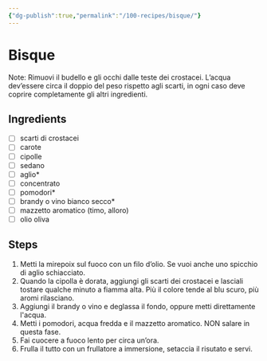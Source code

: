 ```yaml
---
{"dg-publish":true,"permalink":"/100-recipes/bisque/"}
---
```


# Bisque
Note: Rimuovi il budello e gli occhi dalle teste dei crostacei.
L’acqua dev’essere circa il doppio del peso rispetto agli scarti, in ogni caso deve coprire completamente gli altri ingredienti.
## Ingredients
- [ ] scarti di crostacei
- [ ] carote
- [ ] cipolle
- [ ] sedano
- [ ] aglio*
- [ ] concentrato
- [ ] pomodori*
- [ ] brandy o vino bianco secco*
- [ ] mazzetto aromatico (timo, alloro)
- [ ] olio oliva
## Steps
1. Metti la mirepoix sul fuoco con un filo d’olio. Se vuoi anche uno spicchio di aglio schiacciato.
2. Quando la cipolla è dorata, aggiungi gli scarti dei crostacei e lasciali tostare qualche minuto a fiamma alta. Più il colore tende al blu scuro, più aromi rilasciano.
3. Aggiungi il brandy o vino e deglassa il fondo, oppure metti direttamente l'acqua.
4. Metti i pomodori, acqua fredda e il mazzetto aromatico. NON salare in questa fase.
5. Fai cuocere a fuoco lento per circa un’ora.
6. Frulla il tutto con un frullatore a immersione, setaccia il risutato e servi.